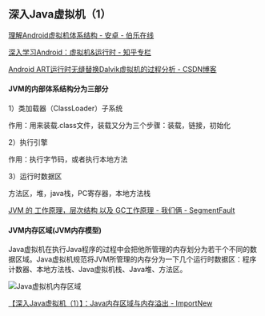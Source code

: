 ## 深入Java虚拟机（1）

[理解Android虚拟机体系结构 \- 安卓 \- 伯乐在线](http://android.jobbole.com/82413/)

[深入学习Android：虚拟机&运行时 \- 知乎专栏](https://zhuanlan.zhihu.com/p/24414378)

[Android ART运行时无缝替换Dalvik虚拟机的过程分析 \- CSDN博客](http://blog.csdn.net/luoshengyang/article/details/18006645)
#### JVM的内部体系结构分为三部分
	
1）类加载器（ClassLoader）子系统

 作用：用来装载.class文件，装载又分为三个步骤：装载，链接，初始化

2）执行引擎

 作用：执行字节码，或者执行本地方法

3）运行时数据区

 方法区，堆，java栈，PC寄存器，本地方法栈

[JVM 的 工作原理，层次结构 以及 GC工作原理 \- 我们俩 \- SegmentFault](https://segmentfault.com/a/1190000002579346)

#### JVM内存区域(JVM内存模型)
Java虚拟机在执行Java程序的过程中会把他所管理的内存划分为若干个不同的数据区域。Java虚拟机规范将JVM所管理的内存分为一下几个运行时数据区：程序计数器、本地方法栈、Java虚拟机栈、Java堆、方法区。

![Java虚拟机内存区域](http://img.blog.csdn.net/20131226151744250)

[【深入Java虚拟机（1）】：Java内存区域与内存溢出 \- ImportNew](http://www.importnew.com/19946.html)
